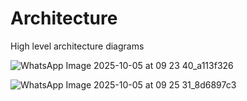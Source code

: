 # Architecture

High level architecture diagrams


![WhatsApp Image 2025-10-05 at 09 23 40_a113f326](https://github.com/user-attachments/assets/f99809d9-4285-4857-b65a-01698bb4a4dc)


![WhatsApp Image 2025-10-05 at 09 25 31_8d6897c3](https://github.com/user-attachments/assets/7a7a46f5-c2ee-4fd9-8ed2-24d880e68b40)


